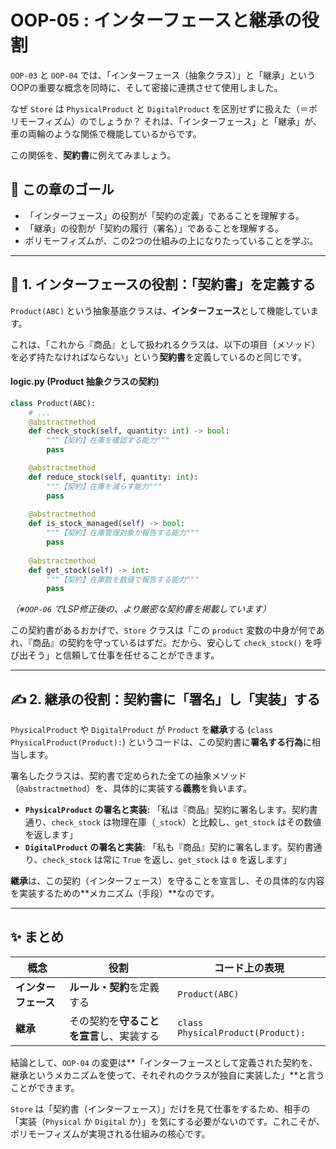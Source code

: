 # OOP-05 : インターフェースと継承の役割

`OOP-03` と `OOP-04` では、「インターフェース（抽象クラス）」と「継承」というOOPの重要な概念を同時に、そして密接に連携させて使用しました。

なぜ `Store` は `PhysicalProduct` と `DigitalProduct` を区別せずに扱えた（＝ポリモーフィズム）のでしょうか？
それは、「インターフェース」と「継承」が、車の両輪のような関係で機能しているからです。

この関係を、**契約書**に例えてみましょう。

## 🎯 この章のゴール

  * 「インターフェース」の役割が「契約の定義」であることを理解する。
  * 「継承」の役割が「契約の履行（署名）」であることを理解する。
  * ポリモーフィズムが、この2つの仕組みの上になりたっていることを学ぶ。

-----

## 📜 1. インターフェースの役割：「契約書」を定義する

`Product(ABC)` という抽象基底クラスは、**インターフェース**として機能しています。

これは、「これから『商品』として扱われるクラスは、以下の項目（メソッド）を必ず持たなければならない」という**契約書**を定義しているのと同じです。

#### logic.py (Product 抽象クラスの契約)
```python
class Product(ABC):
    # ...
    @abstractmethod
    def check_stock(self, quantity: int) -> bool:
        """【契約】在庫を確認する能力"""
        pass

    @abstractmethod
    def reduce_stock(self, quantity: int):
        """【契約】在庫を減らす能力"""
        pass
    
    @abstractmethod
    def is_stock_managed(self) -> bool:
        """【契約】在庫管理対象か報告する能力"""
        pass
    
    @abstractmethod
    def get_stock(self) -> int:
        """【契約】在庫数を数値で報告する能力"""
        pass
```

*（※`OOP-06` でLSP修正後の、より厳密な契約書を掲載しています）*

この契約書があるおかげで、`Store` クラスは「この `product` 変数の中身が何であれ、『商品』の契約を守っているはずだ。だから、安心して `check_stock()` を呼び出そう」と信頼して仕事を任せることができます。

-----

## ✍️ 2. 継承の役割：契約書に「署名」し「実装」する

`PhysicalProduct` や `DigitalProduct` が `Product` を**継承**する (`class PhysicalProduct(Product):`) というコードは、この契約書に**署名する行為**に相当します。

署名したクラスは、契約書で定められた全ての抽象メソッド（`@abstractmethod`）を、具体的に実装する**義務**を負います。

  * **`PhysicalProduct` の署名と実装:**
    「私は『商品』契約に署名します。契約書通り、`check_stock` は物理在庫（`_stock`）と比較し、`get_stock` はその数値を返します」
  * **`DigitalProduct` の署名と実装:**
    「私も『商品』契約に署名します。契約書通り、`check_stock` は常に `True` を返し、`get_stock` は `0` を返します」

**継承**は、この契約（インターフェース）を守ることを宣言し、その具体的な内容を実装するための\*\*メカニズム（手段）\*\*なのです。

-----

## ✨ まとめ

| 概念 | 役割 | コード上の表現 |
| --- | --- | --- |
| **インターフェース** | **ルール・契約**を定義する | `Product(ABC)` |
| **継承** | その契約を**守ることを宣言**し、実装する | `class PhysicalProduct(Product):` |

結論として、`OOP-04` の変更は\*\*「インターフェースとして定義された契約を、継承というメカニズムを使って、それぞれのクラスが独自に実装した」\*\*と言うことができます。

`Store` は「契約書（インターフェース）」だけを見て仕事をするため、相手の「実装（`Physical` か `Digital` か）」を気にする必要がないのです。これこそが、ポリモーフィズムが実現される仕組みの核心です。